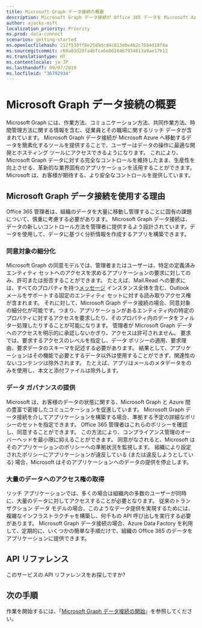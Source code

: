 ```yaml
---
title: Microsoft Graph データ接続の概要
description: Microsoft Graph データ接続が Office 365 データを Microsoft Azure へ移動することによって、ユーザーはデータの操作に最適な開発とホスティング ツールにアクセスできるようになります。
author: ajacks-msft
localization_priority: Priority
ms.prod: data-connect
scenarios: getting-started
ms.openlocfilehash: 212f530ff8e2589dcd4c913d0e4b2c7684d18f8a
ms.sourcegitcommit: c68a83d28fa4bfca6e0618467934813a9ae17b12
ms.translationtype: HT
ms.contentlocale: ja-JP
ms.lasthandoff: 09/07/2019
ms.locfileid: "36792934"
---
```

# <a name="overview-of-microsoft-graph-data-connect"></a>Microsoft Graph データ接続の概要
Microsoft Graph には、作業方法、コミュニケーション方法、共同作業方法、時間管理方法に関する情報を含む、従業員とその職場に関するリッチ データが含まれています。 Microsoft Graph データ接続が Microsoft Azure へ移動するデータを簡素化するツールを提供することで、ユーザーはデータの操作に最適な開発とホスティング ツールにアクセスできるようになります。 これにより、Microsoft Graph データに対する完全なコントロールを維持したまま、生産性を向上させる、革新的な業界固有のアプリケーションを活用することができます。 Microsoft は、お客様が期待する、より安全なコントロールを提供しています。

## <a name="why-use-microsoft-graph-data-connect"></a>Microsoft Graph データ接続を使用する理由
Office 365 管理者は、組織のデータを大量に移動し管理することに固有の課題について、慎重に考慮する必要があります。 Microsoft Graph データ接続は、データの新しいコントロール方法を管理者に提供するよう設計されています。データを使用して、データに基づく分析情報を作成するアプリを構築できます。 

### <a name="enable-granular-consent"></a>同意対象の細分化

Microsoft Graph の同意モデルでは、管理者またはユーザーは、特定の定義済みエンティティ セットへのアクセスを求めるアプリケーションの要求に対してのみ、許可または拒否することができます。 たとえば、Mail.Read への要求には、すべてのプロパティを持つ[メッセージ](/graph/api/resources/message?view=graph-rest-1.0) インスタンス全体を含む、Outlook メールをサポートする固定のエンティティ セットに対する読み取りアクセス権が含まれます。 それに対して、Microsoft Graph データ接続の場合、同意対象の細分化が可能です。つまり、アプリケーションがあるエンティティ内の特定のプロパティに対するアクセスを要求したり、そのプロパティ内のデータをフィルター処理したりすることが可能になります。 管理者が Microsoft Graph データへのアクセスを明示的に承認しないかぎり、アクセスは許可されません。 要求では、要求するアクセスのレベルを指定し、データ ポリシーの適用、要求理由、要求データのスキーマを記述する必要があります。 結果として、アプリケーションはその機能で必要とするデータ以外は使用することができず、関連性のないコンテンツは除外されます。 たとえば、アプリはメールのメタデータをのみを使用し、本文と添付ファイルは除外します。 

### <a name="provide-data-governance"></a>データ ガバナンスの提供
Microsoft は、お客様のデータの状態に関する、Microsoft Graph と Azure 間の豊富で密接したコミュニケーションを促進しています。 Microsoft Graph データ接続を介してアプリケーションを構築する場合、準拠する予定の詳細なポリシーのセットを指定できます。 Office 365 管理者はこれらのポリシーを確認し、同意することができます。 この方法により、コンプライアンス管理のオーバーヘッドを最小限に抑えることができます。 同意がなされると、Microsoft はそのアプリケーションのポリシーへの準拠状況を監視します。 組織により設定されたポリシーにアプリケーションが違反している (または違反しようとしている) 場合、Microsoft はそのアプリケーションへのデータの提供を停止します。 

### <a name="get-access-to-data-at-scale"></a>大量のデータへのアクセス権の取得
リッチ アプリケーションでは、多くの場合は組織内の多数のユーザーが同時に、大量のデータに対してアクセスすることが必要となります。 従来のトランザクション データ モデルの場合、このようなデータ提供を実現するためには、複雑なインフラストラクチャを構築し、何千もの API 呼び出しを実行する必要があります。 Microsoft Graph データ接続の場合、Azure Data Factory を利用して、定期的に、いくつかの簡単な手順だけで、組織の Office 365 のデータをアプリケーションに提供できます。

## <a name="api-reference"></a>API リファレンス
このサービスの API リファレンスをお探しですか?

## <a name="next-steps"></a>次の手順
作業を開始するには、「[Microsoft Graph データ接続の開始](data-connect-get-started.md)」を参照してください。

